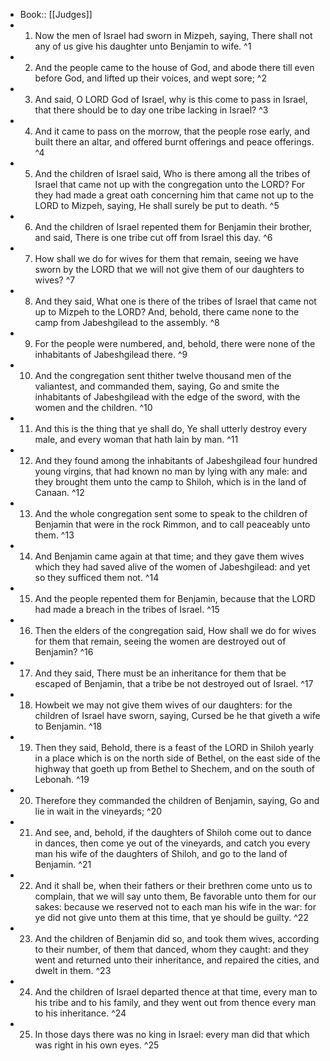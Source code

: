 - Book:: [[Judges]]
- 1. Now the men of Israel had sworn in Mizpeh, saying, There shall not any of us give his daughter unto Benjamin to wife. ^1
- 2. And the people came to the house of God, and abode there till even before God, and lifted up their voices, and wept sore; ^2
- 3. And said, O LORD God of Israel, why is this come to pass in Israel, that there should be to day one tribe lacking in Israel? ^3
- 4. And it came to pass on the morrow, that the people rose early, and built there an altar, and offered burnt offerings and peace offerings. ^4
- 5. And the children of Israel said, Who is there among all the tribes of Israel that came not up with the congregation unto the LORD? For they had made a great oath concerning him that came not up to the LORD to Mizpeh, saying, He shall surely be put to death. ^5
- 6. And the children of Israel repented them for Benjamin their brother, and said, There is one tribe cut off from Israel this day. ^6
- 7. How shall we do for wives for them that remain, seeing we have sworn by the LORD that we will not give them of our daughters to wives? ^7
- 8. And they said, What one is there of the tribes of Israel that came not up to Mizpeh to the LORD? And, behold, there came none to the camp from Jabeshgilead to the assembly. ^8
- 9. For the people were numbered, and, behold, there were none of the inhabitants of Jabeshgilead there. ^9
- 10. And the congregation sent thither twelve thousand men of the valiantest, and commanded them, saying, Go and smite the inhabitants of Jabeshgilead with the edge of the sword, with the women and the children. ^10
- 11. And this is the thing that ye shall do, Ye shall utterly destroy every male, and every woman that hath lain by man. ^11
- 12. And they found among the inhabitants of Jabeshgilead four hundred young virgins, that had known no man by lying with any male: and they brought them unto the camp to Shiloh, which is in the land of Canaan. ^12
- 13. And the whole congregation sent some to speak to the children of Benjamin that were in the rock Rimmon, and to call peaceably unto them. ^13
- 14. And Benjamin came again at that time; and they gave them wives which they had saved alive of the women of Jabeshgilead: and yet so they sufficed them not. ^14
- 15. And the people repented them for Benjamin, because that the LORD had made a breach in the tribes of Israel. ^15
- 16. Then the elders of the congregation said, How shall we do for wives for them that remain, seeing the women are destroyed out of Benjamin? ^16
- 17. And they said, There must be an inheritance for them that be escaped of Benjamin, that a tribe be not destroyed out of Israel. ^17
- 18. Howbeit we may not give them wives of our daughters: for the children of Israel have sworn, saying, Cursed be he that giveth a wife to Benjamin. ^18
- 19. Then they said, Behold, there is a feast of the LORD in Shiloh yearly in a place which is on the north side of Bethel, on the east side of the highway that goeth up from Bethel to Shechem, and on the south of Lebonah. ^19
- 20. Therefore they commanded the children of Benjamin, saying, Go and lie in wait in the vineyards; ^20
- 21. And see, and, behold, if the daughters of Shiloh come out to dance in dances, then come ye out of the vineyards, and catch you every man his wife of the daughters of Shiloh, and go to the land of Benjamin. ^21
- 22. And it shall be, when their fathers or their brethren come unto us to complain, that we will say unto them, Be favorable unto them for our sakes: because we reserved not to each man his wife in the war: for ye did not give unto them at this time, that ye should be guilty. ^22
- 23. And the children of Benjamin did so, and took them wives, according to their number, of them that danced, whom they caught: and they went and returned unto their inheritance, and repaired the cities, and dwelt in them. ^23
- 24. And the children of Israel departed thence at that time, every man to his tribe and to his family, and they went out from thence every man to his inheritance. ^24
- 25. In those days there was no king in Israel: every man did that which was right in his own eyes. ^25
